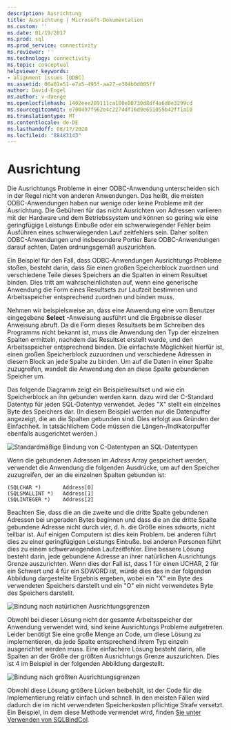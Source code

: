 ```yaml
---
description: Ausrichtung
title: Ausrichtung | Microsoft-Dokumentation
ms.custom: ''
ms.date: 01/19/2017
ms.prod: sql
ms.prod_service: connectivity
ms.reviewer: ''
ms.technology: connectivity
ms.topic: conceptual
helpviewer_keywords:
- alignment issues [ODBC]
ms.assetid: 06a01e51-e7a5-495f-aa27-e304b0d005ff
author: David-Engel
ms.author: v-daenge
ms.openlocfilehash: 1402eee289111ca100e80730d8df4a6d0e3299cd
ms.sourcegitcommit: e700497f962e4c2274df16d9e651059b42ff1a10
ms.translationtype: MT
ms.contentlocale: de-DE
ms.lasthandoff: 08/17/2020
ms.locfileid: "88483143"
---
```

# <a name="alignment"></a>Ausrichtung
Die Ausrichtungs Probleme in einer ODBC-Anwendung unterscheiden sich in der Regel nicht von anderen Anwendungen. Das heißt, die meisten ODBC-Anwendungen haben nur wenige oder keine Probleme mit der Ausrichtung. Die Gebühren für das nicht Ausrichten von Adressen variieren mit der Hardware und dem Betriebssystem und können so gering wie eine geringfügige Leistungs Einbuße oder ein schwerwiegender Fehler beim Ausführen eines schwerwiegenden Lauf zeitfehlers sein. Daher sollten ODBC-Anwendungen und insbesondere Portier Bare ODBC-Anwendungen darauf achten, Daten ordnungsgemäß auszurichten.  
  
 Ein Beispiel für den Fall, dass ODBC-Anwendungen Ausrichtungs Probleme stoßen, besteht darin, dass Sie einen großen Speicherblock zuordnen und verschiedene Teile dieses Speichers an die Spalten in einem Resultset binden. Dies tritt am wahrscheinlichsten auf, wenn eine generische Anwendung die Form eines Resultsets zur Laufzeit bestimmen und Arbeitsspeicher entsprechend zuordnen und binden muss.  
  
 Nehmen wir beispielsweise an, dass eine Anwendung eine vom Benutzer eingegebene **Select** -Anweisung ausführt und die Ergebnisse dieser Anweisung abruft. Da die Form dieses Resultsets beim Schreiben des Programms nicht bekannt ist, muss die Anwendung den Typ der einzelnen Spalten ermitteln, nachdem das Resultset erstellt wurde, und den Arbeitsspeicher entsprechend binden. Die einfachste Möglichkeit hierfür ist, einen großen Speicherblock zuzuordnen und verschiedene Adressen in diesem Block an jede Spalte zu binden. Um auf die Daten in einer Spalte zuzugreifen, wandelt die Anwendung den an diese Spalte gebundenen Speicher um.  
  
 Das folgende Diagramm zeigt ein Beispielresultset und wie ein Speicherblock an ihn gebunden werden kann. dazu wird der C-Standard Datentyp für jeden SQL-Datentyp verwendet. Jedes "X" stellt ein einzelnes Byte des Speichers dar. (In diesem Beispiel werden nur die Datenpuffer angezeigt, die an die Spalten gebunden sind. Dies erfolgt aus Gründen der Einfachheit. In tatsächlichem Code müssen die Längen-/Indikatorpuffer ebenfalls ausgerichtet werden.)  
  
 ![Standardmäßige Bindung von C-Datentypen an SQL-Datentypen](../../../odbc/reference/develop-app/media/pr24.gif "pr24")  
  
 Wenn die gebundenen Adressen im *Adress* Array gespeichert werden, verwendet die Anwendung die folgenden Ausdrücke, um auf den Speicher zuzugreifen, der an die einzelnen Spalten gebunden ist:  
  
```  
(SQLCHAR *)       Address[0]  
(SQLSMALLINT *)   Address[1]  
(SQLINTEGER *)    Address[2]  
```  
  
 Beachten Sie, dass die an die zweite und die dritte Spalte gebundenen Adressen bei ungeraden Bytes beginnen und dass die an die dritte Spalte gebundene Adresse nicht durch vier, d. h. die Größe eines sdworts, nicht teilbar ist. Auf einigen Computern ist dies kein Problem. bei anderen führt dies zu einer geringfügigen Leistungs Einbuße. bei anderen Personen führt dies zu einem schwerwiegenden Laufzeitfehler. Eine bessere Lösung besteht darin, jede gebundene Adresse an ihrer natürlichen Ausrichtungs Grenze auszurichten. Wenn dies der Fall ist, dass 1 für einen UCHAR, 2 für ein Schwert und 4 für ein SDWORD ist, würde dies das in der folgenden Abbildung dargestellte Ergebnis ergeben, wobei ein "X" ein Byte des verwendeten Speichers darstellt und ein "O" ein nicht verwendetes Byte des Speichers darstellt.  
  
 ![Bindung nach natürlichen Ausrichtungsgrenzen](../../../odbc/reference/develop-app/media/pr25.gif "pr25")  
  
 Obwohl bei dieser Lösung nicht der gesamte Arbeitsspeicher der Anwendung verwendet wird, sind keine Ausrichtungs Probleme aufgetreten. Leider benötigt Sie eine große Menge an Code, um diese Lösung zu implementieren, da jede Spalte entsprechend ihrem Typ einzeln ausgerichtet werden muss. Eine einfachere Lösung besteht darin, alle Spalten an der Größe der größten Ausrichtungs Grenze auszurichten. Dies ist 4 im Beispiel in der folgenden Abbildung dargestellt.  
  
 ![Bindung nach größten Ausrichtungsgrenzen](../../../odbc/reference/develop-app/media/pr26.gif "pr26")  
  
 Obwohl diese Lösung größere Lücken beibehält, ist der Code für die Implementierung relativ einfach und schnell. In den meisten Fällen wird dadurch die im nicht verwendeten Speicherkosten pflichtige Strafe versetzt. Ein Beispiel, in dem diese Methode verwendet wird, finden [Sie unter Verwenden von SQLBindCol](../../../odbc/reference/develop-app/using-sqlbindcol.md).
